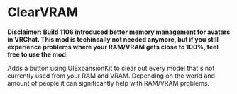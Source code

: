 # ClearVRAM

**Disclaimer: Build 1106 introduced better memory management for avatars in VRChat. This mod is techincally not needed anymore, but if you still experience problems where your RAM/VRAM gets close to 100%, feel free to use the mod.**

Adds a button using UIExpansionKit to clear out every model that's not currently used from your RAM and VRAM. Depending on the world and amount of people it can significantly help with RAM/VRAM problems.
